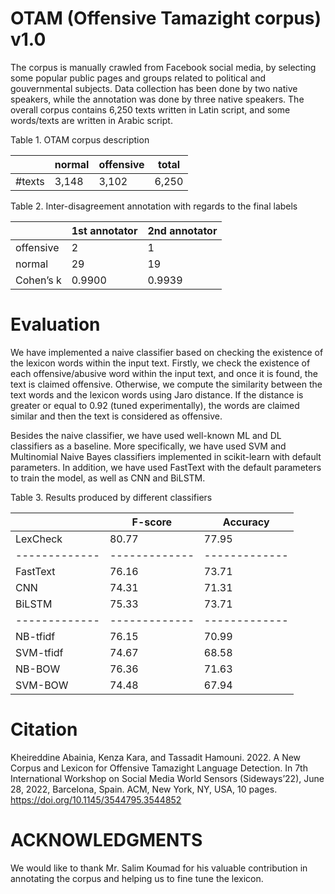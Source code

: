 
# OTAM (Offensive Tamazight corpus) v1.0

The corpus is manually crawled from Facebook social media, by selecting some popular public pages and groups related to political and gouvernmental subjects. Data collection has been done by two native speakers, while the annotation was done by three native speakers. The overall corpus contains 6,250 texts written in Latin script, and some words/texts are written in Arabic script.


Table 1. OTAM corpus description

|  | normal | offensive | total |
| ------------- | ------------- | ------------- | ------------- |
| #texts | 3,148 | 3,102 | 6,250 |


Table 2. Inter-disagreement annotation with regards to the final labels

|  | 1st annotator | 2nd annotator |
| ------------- | ------------- | ------------- |
| offensive | 2 | 1 |
| normal | 29 | 19 |
| Cohen’s k | 0.9900 | 0.9939 |


# Evaluation

We have implemented a naive classifier based on checking the existence of the lexicon words within the input text. Firstly, we check the existence of each offensive/abusive word within the input text, and once it is found, the text is claimed offensive. Otherwise, we compute the similarity between the text words and the lexicon words using Jaro distance. If the distance is greater or equal to 0.92 (tuned experimentally), the words are claimed similar and then the text is considered as offensive.

Besides the naive classifier, we have used well-known ML and DL classifiers as a baseline. More specifically, we have used SVM and Multinomial Naive Bayes classifiers implemented in scikit-learn with default parameters. In addition, we have used FastText with the default parameters to train the model, as well as CNN and BiLSTM.

Table 3. Results produced by different classifiers

| | F-score | Accuracy |
| ------------- | ------------- | ------------- |
| LexCheck | 80.77 | 77.95 |
| ------------- | ------------- | ------------- |
| FastText | 76.16 | 73.71 |
| CNN | 74.31 | 71.31 |
| BiLSTM | 75.33 | 73.71 |
| ------------- | ------------- | ------------- |
| NB-tfidf | 76.15 | 70.99 |
| SVM-tfidf | 74.67 | 68.58 |
| NB-BOW | 76.36 | 71.63 |
| SVM-BOW | 74.48 | 67.94 |


# Citation

Kheireddine Abainia, Kenza Kara, and Tassadit Hamouni. 2022. A New Corpus and Lexicon for Offensive Tamazight Language Detection. In 7th International Workshop on Social Media World Sensors (Sideways’22), June 28, 2022, Barcelona, Spain. ACM, New York, NY, USA, 10 pages. https://doi.org/10.1145/3544795.3544852


# ACKNOWLEDGMENTS

We would like to thank Mr. Salim Koumad for his valuable contribution in annotating the corpus and helping us to fine tune the lexicon.

